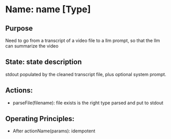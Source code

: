 # Name: name [Type]

## Purpose
Need to go from a transcript of a video file to a llm prompt, so that the llm
can summarize the video

## State: state description
stdout populated by the cleaned transcript file, plus optional system prompt.

## Actions:
- parseFile(filename):
    file exists
    is the right type
    parsed and put to stdout

## Operating Principles:
- After actionName(params): idempotent
